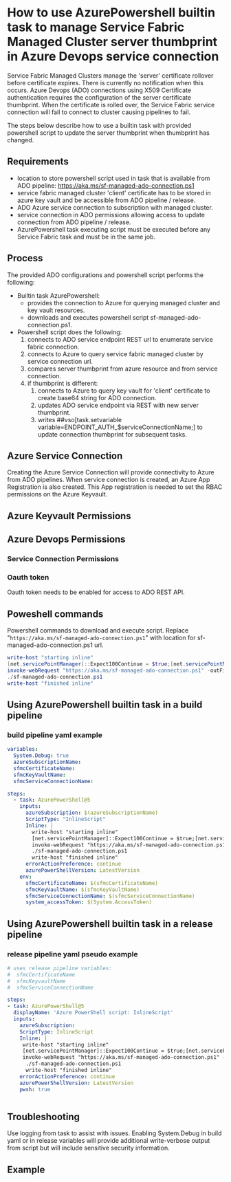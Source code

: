 # How to use AzurePowershell builtin task to manage Service Fabric Managed Cluster server thumbprint in Azure Devops service connection

Service Fabric Managed Clusters manage the 'server' certificate rollover before certificate expires.
There is currently no notification when this occurs.
Azure Devops (ADO) connections using X509 Certificate authentication requires the configuration of the server certificate thumbprint.
When the certificate is rolled over, the Service Fabric service connection will fail to connect to cluster causing pipelines  to fail.

The steps below describe how to use a builtin task with provided powershell script to update the server thumbprint when thumbprint has changed.

## Requirements

- location to store powershell script used in task that is available from ADO pipeline: https://aka.ms/sf-managed-ado-connection.ps1
- service fabric managed cluster 'client' certificate has to be stored in azure key vault and be accessible from ADO pipeline / release.
- ADO Azure service connection to subscription with managed cluster.
- service connection in ADO permissions allowing access to update connection from ADO pipeline / release.
- AzurePowershell task executing script must be executed before any Service Fabric task and must be in the same job.

## Process

The provided ADO configurations and powershell script performs the following:

- Builtin task AzurePowershell:
    - provides the connection to Azure for querying managed cluster and key vault resources.
    - downloads and executes powershell script sf-managed-ado-connection.ps1.
- Powershell script does the following:
    1. connects to ADO service endpoint REST url to enumerate service fabric connection.
    2. connects to Azure to query service fabric managed cluster by service connection url.
    3. compares server thumbprint from azure resource and from service connection.
    4. if thumbprint is different:
        1. connects to Azure to query key vault for 'client' certificate to create base64 string for ADO connection.
        2. updates ADO service endpoint via REST with new server thumbprint.
        3. writes ##vso[task.setvariable variable=ENDPOINT_AUTH_$serviceConnectionName;] to update connection thumbprint for subsequent tasks.

## Azure Service Connection

Creating the Azure Service Connection will provide connectivity to Azure from ADO pipelines.
When service connection is created, an Azure App Registration is also created.
This App registration is needed to set the RBAC permissions on the Azure Keyvault.

## Azure Keyvault Permissions

## Azure Devops Permissions

### Service Connection Permissions

### Oauth token

Oauth token needs to be enabled for access to ADO REST API.

## Poweshell commands

Powershell commands to download and execute script.
Replace "```https://aka.ms/sf-managed-ado-connection.ps1```" with location for sf-managed-ado-connection.ps1 url.

```powershell
write-host "starting inline"
[net.servicePointManager]::Expect100Continue = $true;[net.servicePointManager]::SecurityProtocol = [net.SecurityProtocolType]::Tls12;
invoke-webRequest "https://aka.ms/sf-managed-ado-connection.ps1" -outFile "$pwd/sf-managed-ado-connection.ps1";
./sf-managed-ado-connection.ps1
write-host "finished inline"
```

## Using AzurePowershell builtin task in a build pipeline

### build pipeline yaml example

```yaml
variables:
  System.Debug: true
  azureSubscriptionName: 
  sfmcCertificateName: 
  sfmcKeyVaultName: 
  sfmcServiceConnectionName: 

steps:
  - task: AzurePowerShell@5
    inputs:
      azureSubscription: $(azureSubscriptionName)
      ScriptType: "InlineScript"
      Inline: |
        write-host "starting inline"
        [net.servicePointManager]::Expect100Continue = $true;[net.servicePointManager]::SecurityProtocol = [net.SecurityProtocolType]::Tls12;
        invoke-webRequest "https://aka.ms/sf-managed-ado-connection.ps1" -outFile "$pwd/sf-managed-ado-connection.ps1";
        ./sf-managed-ado-connection.ps1
        write-host "finished inline"
      errorActionPreference: continue
      azurePowerShellVersion: LatestVersion
    env:
      sfmcCertificateName: $(sfmcCertificateName)
      sfmcKeyVaultName: $(sfmcKeyVaultName)
      sfmcServiceConnectionName: $(sfmcServiceConnectionName)
      system_accessToken: $(System.AccessToken)
```

## Using AzurePowershell builtin task in a release pipeline


### release pipeline yaml pseudo example

```yaml
# uses release pipeline variables:
#  sfmcCertificateName
#  sfmcKeyvaultName
#  sfmcServiceConnectionName

steps:
- task: AzurePowerShell@5
  displayName: 'Azure PowerShell script: InlineScript'
  inputs:
    azureSubscription: 
    ScriptType: InlineScript
    Inline: |
     write-host "starting inline"
     [net.servicePointManager]::Expect100Continue = $true;[net.servicePointManager]::SecurityProtocol = [net.SecurityProtocolType]::Tls12;
     invoke-webRequest "https://aka.ms/sf-managed-ado-connection.ps1" -outFile "$pwd/sf-managed-ado-connection.ps1";
      ./sf-managed-ado-connection.ps1
      write-host "finished inline"
    errorActionPreference: continue
    azurePowerShellVersion: LatestVersion
    pwsh: true
```

```json

```

## Troubleshooting

Use logging from task to assist with issues.
Enabling System.Debug in build yaml or in release variables will provide additional write-verbose output from script but will include sensitive security information.

## Example 

```text


```